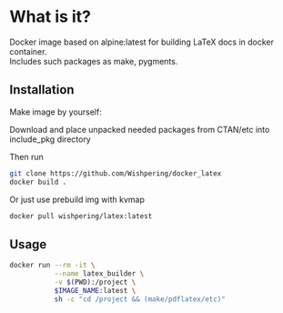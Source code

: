 # What is it?

Docker image based on alpine:latest for building LaTeX docs in docker container.\
Includes such packages as make, pygments.

## Installation

Make image by yourself:

Download and place unpacked needed packages from CTAN/etc into include_pkg directory

Then run

```bash
git clone https://github.com/Wishpering/docker_latex
docker build .
```

Or just use prebuild img with kvmap
```bash
docker pull wishpering/latex:latest
```

## Usage

```bash
docker run --rm -it \
           --name latex_builder \
           -v $(PWD):/project \ 
           $IMAGE_NAME:latest \ 
           sh -c "cd /project && (make/pdflatex/etc)"
```
